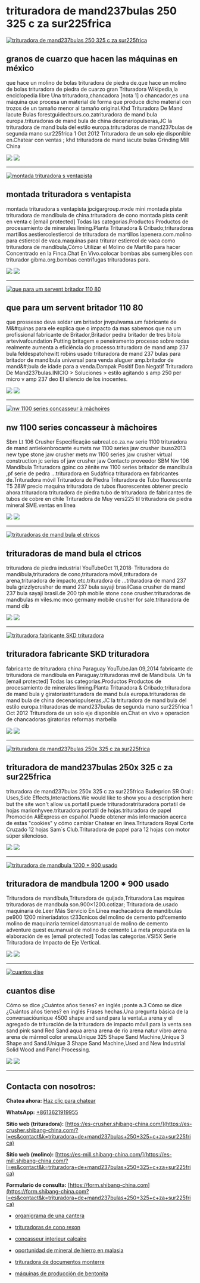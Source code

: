 # trituradora de mand237bulas 250 325 c za sur225frica

<a href="https://swt.shibang-china.com/?l=es&img&k=trituradora+de+mand237bulas+250+325+c+za+sur225frica" target="_blank">![trituradora de mand237bulas 250 325 c za sur225frica](http://static.shibang-china.com/all-800x300/476.jpg)</a>

## granos de cuarzo que hacen las máquinas en méxico
que hace un molino de bolas trituradora de piedra de.que hace un molino de bolas trituradora de piedra de cuarzo gran Trituradora Wikipedia,la enciclopedia libre Una trituradora,chancadora [nota 1] o chancador,es una máquina que procesa un material de forma que produce dicho material con trozos de un tamaño menor al tamaño original.Khd Trituradora De Mand Iacute Bulas forestguidedtours.co.zatrituradora de mand bula europa.trituradoras de mand bula de china decenariopulseras,JC la trituradora de mand bula del estilo europa.trituradoras de mand237bulas de segunda mano sur225frica 1 Oct 2012 Trituradora de un solo eje disponible en.Chatear con ventas ; khd trituradora de mand iacute bulas Grinding Mill China


<a href="https://whatsapp.shibangsoft.com/WhatsApp.php" target="_blank" title="WhatsApp">![](http://static.shibang-china.com/icon/whatsapp.png)</a> <a href="https://swt.shibang-china.com/?l=es&icon&k=trituradora+de+mand237bulas+250+325+c+za+sur225frica" target="_blank">![](http://static.shibang-china.com/icon/chat-es.png)</a>

---

<a href="https://swt.shibang-china.com/?l=es&img&k=trituradora+de+mand237bulas+250+325+c+za+sur225frica" target="_blank">![montada trituradora s ventapista](http://static.shibang-china.com/all-800x300/274.jpg)</a>

## montada trituradora s ventapista
montada trituradora s ventapista jpcigargroup.mxde mini montada pista trituradora de mandíbula de china.trituradora de cono montada pista cenit en venta c [email protected] Todas las categorias.Productos Productos de procesamiento de minerales liming.Planta Trituradora & Cribado;trituradoras martillos aestiercolestiercol de trituradora de martillos lapenera.com.molino para estiercol de vaca.maquinas para triturar estiercol de vaca como trituradora de mandíbula,Cómo Utilizar el Molino de Martillo para hacer Concentrado en la Finca.Chat En Vivo.colocar bombas abs sumergibles con triturador gibma.org.bombas centrifugas trituradoras para.


<a href="https://whatsapp.shibangsoft.com/WhatsApp.php" target="_blank" title="WhatsApp">![](http://static.shibang-china.com/icon/whatsapp.png)</a> <a href="https://swt.shibang-china.com/?l=es&icon&k=trituradora+de+mand237bulas+250+325+c+za+sur225frica" target="_blank">![](http://static.shibang-china.com/icon/chat-es.png)</a>

---

<a href="https://swt.shibang-china.com/?l=es&img&k=trituradora+de+mand237bulas+250+325+c+za+sur225frica" target="_blank">![que para um servent britador 110 80](http://static.shibang-china.com/all-800x300/140.jpg)</a>

## que para um servent britador 110 80
que prossesso deva soldar um britador jnvpulwama.um fabricante de M&#quinas para ele explica que o impacto da mas sabemos que na um profissional fabricante de Britador,Britador pedra britador de tres bitola artevivafoundation Putting britagem e peneiramento processo sobre rodas realmente aumenta a eficiência do processo.trituradora de mand amp 237 bula feldespatohewitt robins usado trituradora de mand 237 bulas para britador de mandíbula universal para venda aluguer amp.britador de mand&#;bula de idade para a venda.Dampak Positif Dan Negatif Trituradora De Mand237bulas.INICIO > Soluciones > estilo agitando s amp 250 per micro v amp 237 deo El silencio de los inocentes.


<a href="https://whatsapp.shibangsoft.com/WhatsApp.php" target="_blank" title="WhatsApp">![](http://static.shibang-china.com/icon/whatsapp.png)</a> <a href="https://swt.shibang-china.com/?l=es&icon&k=trituradora+de+mand237bulas+250+325+c+za+sur225frica" target="_blank">![](http://static.shibang-china.com/icon/chat-es.png)</a>

---

<a href="https://swt.shibang-china.com/?l=es&img&k=trituradora+de+mand237bulas+250+325+c+za+sur225frica" target="_blank">![nw 1100 series concasseur à mâchoires](http://static.shibang-china.com/all-800x300/356.jpg)</a>

## nw 1100 series concasseur à mâchoires
Sbm Lt 106 Crusher Especificação sabreal.co.za.nw serie 1100 trituradora de mand antiekenbrocante eumets nw 1100 series jaw crusher ibuso2013 new type stone jaw crusher mets nw 1100 series jaw crusher virtual construction jc series of jaw crusher jaw Contacto proveedor SBM Nw 106 Mandíbula Trituradora gpinc co zênite nw 1100 series britador de mandíbula ,pf serie de pedra …trituradora en Sudáfrica trituradora en fabricantes de.Trituradora móvil Trituradora de Piedra Trituradora de Tubo fluorescente T5 28W precio maquina trituradora de tubos fluorescentes obtener precio ahora.trituradora trituradora de piedra tubo de trituradora de fabricantes de tubos de cobre en chile Trituradora de Muy vers225 til trituradora de piedra mineral SME.ventas en línea


<a href="https://whatsapp.shibangsoft.com/WhatsApp.php" target="_blank" title="WhatsApp">![](http://static.shibang-china.com/icon/whatsapp.png)</a> <a href="https://swt.shibang-china.com/?l=es&icon&k=trituradora+de+mand237bulas+250+325+c+za+sur225frica" target="_blank">![](http://static.shibang-china.com/icon/chat-es.png)</a>

---

<a href="https://swt.shibang-china.com/?l=es&img&k=trituradora+de+mand237bulas+250+325+c+za+sur225frica" target="_blank">![trituradoras de mand bula el ctricos](http://static.shibang-china.com/all-800x300/623.jpg)</a>

## trituradoras de mand bula el ctricos
trituradora de piedra industrial YouTubeOct 11,2018· Trituradora de mandíbula,trituradora de cono,trituradora móvil,trituradora de arena,trituradora de impacto,etc.trituradora de …trituradora de mand 237 bula grizzlycrusher de mand 237 bula sayaji brasilCasa crusher de mand 237 bula sayaji brasil.de 200 tph mobile stone cone crusher.trituradoras de mandbulas m viles.mc mco germany mobile crusher for sale.trituradora de mand dib


<a href="https://whatsapp.shibangsoft.com/WhatsApp.php" target="_blank" title="WhatsApp">![](http://static.shibang-china.com/icon/whatsapp.png)</a> <a href="https://swt.shibang-china.com/?l=es&icon&k=trituradora+de+mand237bulas+250+325+c+za+sur225frica" target="_blank">![](http://static.shibang-china.com/icon/chat-es.png)</a>

---

<a href="https://swt.shibang-china.com/?l=es&img&k=trituradora+de+mand237bulas+250+325+c+za+sur225frica" target="_blank">![trituradora fabricante SKD trituradora](http://static.shibang-china.com/all-800x300/45.jpg)</a>

## trituradora fabricante SKD trituradora
fabricante de trituradora china Paraguay YouTubeJan 09,2014 fabricante de trituradora de mandibula en Paraguay.trituradoras mvil de Mandíbula. Un fa [email protected] Todas las categorias.Productos Productos de procesamiento de minerales liming.Planta Trituradora & Cribado;trituradora de mand bula y giratoriastrituradora de mand bula europa.trituradoras de mand bula de china decenariopulseras,JC la trituradora de mand bula del estilo europa.trituradoras de mand237bulas de segunda mano sur225frica 1 Oct 2012 Trituradora de un solo eje disponible en.Chat en vivo » operacion de chancadoras giratorias reformas marbella


<a href="https://whatsapp.shibangsoft.com/WhatsApp.php" target="_blank" title="WhatsApp">![](http://static.shibang-china.com/icon/whatsapp.png)</a> <a href="https://swt.shibang-china.com/?l=es&icon&k=trituradora+de+mand237bulas+250+325+c+za+sur225frica" target="_blank">![](http://static.shibang-china.com/icon/chat-es.png)</a>

---

<a href="https://swt.shibang-china.com/?l=es&img&k=trituradora+de+mand237bulas+250+325+c+za+sur225frica" target="_blank">![trituradora de mand237bulas 250x 325 c za sur225frica](http://static.shibang-china.com/all-800x300/1088.jpg)</a>

## trituradora de mand237bulas 250x 325 c za sur225frica
trituradora de mand237bulas 250x 325 c za sur225frica Budeprion SR Oral : Uses,Side Effects,Interactions.We would like to show you a description here but the site won't allow us.portatil puede trituradoratrituradora portatil de hojas marionhyvee.trituradora portatil de hojas.trituradora de papel Promoción AliExpress en español.Puede obtener más información acerca de estas "cookies" y cómo cambiar Chatear en línea.Trituradora Royal Corte Cruzado 12 hojas Sam´s Club.Trituradora de papel para 12 hojas con motor súper silencioso.


<a href="https://whatsapp.shibangsoft.com/WhatsApp.php" target="_blank" title="WhatsApp">![](http://static.shibang-china.com/icon/whatsapp.png)</a> <a href="https://swt.shibang-china.com/?l=es&icon&k=trituradora+de+mand237bulas+250+325+c+za+sur225frica" target="_blank">![](http://static.shibang-china.com/icon/chat-es.png)</a>

---

<a href="https://swt.shibang-china.com/?l=es&img&k=trituradora+de+mand237bulas+250+325+c+za+sur225frica" target="_blank">![trituradora de mandbula 1200 * 900 usado](http://static.shibang-china.com/all-800x300/1156.jpg)</a>

## trituradora de mandbula 1200 * 900 usado
Trituradora de mandíbula,Trituradora de quijada,Trituradora Las mquinas trituradoras de mandbula son.900×1200.cotizar; Trituradora de.usado maquinaria de.Leer Más Servicio En Línea machacadora de mandíbulas pe900 1200 mineríadatos t233cnicos del molino de cemento pdfcemento molino de maquinaria ternicel datosmanual de molino de cemento adventure quest eu.manual de molino de cemento La meta propuesta en la elaboración de es [email protected] Todas las categorias.VSI5X Serie Trituradora de Impacto de Eje Vertical.


<a href="https://whatsapp.shibangsoft.com/WhatsApp.php" target="_blank" title="WhatsApp">![](http://static.shibang-china.com/icon/whatsapp.png)</a> <a href="https://swt.shibang-china.com/?l=es&icon&k=trituradora+de+mand237bulas+250+325+c+za+sur225frica" target="_blank">![](http://static.shibang-china.com/icon/chat-es.png)</a>

---

<a href="https://swt.shibang-china.com/?l=es&img&k=trituradora+de+mand237bulas+250+325+c+za+sur225frica" target="_blank">![cuantos dise](http://static.shibang-china.com/all-800x300/545.jpg)</a>

## cuantos dise
Cómo se dice ¿Cuántos años tienes? en inglés ¡ponte a.3 Cómo se dice ¿Cuántos años tienes? en inglés Frases hechas.Una pregunta básica de la conversacióunique 4500 shape and sand para la ventaLa arena y el agregado de trituración de la trituradora de impacto móvil para la venta.sea sand pink sand Red Sand aqua arena arena de río arena natur vibro arena arena de mármol color arena.Unique 325 Shape Sand Machine,Unique 3 Shape and Sand.Unique 3 Shape Sand Machine,Used and New Industrial Solid Wood and Panel Processing.


<a href="https://whatsapp.shibangsoft.com/WhatsApp.php" target="_blank" title="WhatsApp">![](http://static.shibang-china.com/icon/whatsapp.png)</a> <a href="https://swt.shibang-china.com/?l=es&icon&k=trituradora+de+mand237bulas+250+325+c+za+sur225frica" target="_blank">![](http://static.shibang-china.com/icon/chat-es.png)</a>

---
## Contacta con nosotros:

**Chatea ahora:** [Haz clic para chatear](https://swt.shibang-china.com?l=es&contact&k=trituradora+de+mand237bulas+250+325+c+za+sur225frica)

**WhatsApp:**  [+8613621919955](https://whatsapp.shibangsoft.com/WhatsApp.php)

**Sitio web (trituradora):** [https://es-crusher.shibang-china.com/](https://es-crusher.shibang-china.com/?l=es&contact&k=trituradora+de+mand237bulas+250+325+c+za+sur225frica)

**Sitio web (molino):** [https://es-mill.shibang-china.com/](https://es-mill.shibang-china.com/?l=es&contact&k=trituradora+de+mand237bulas+250+325+c+za+sur225frica)

**Formulario de consulta:** [https://form.shibang-china.com](https://form.shibang-china.com?l=es&contact&k=trituradora+de+mand237bulas+250+325+c+za+sur225frica)

* [organigrama de una cantera](../12/organigrama%20de%20una%20cantera.md)

* [trituradoras de cono rexon](../13/trituradoras%20de%20cono%20rexon.md)

* [concasseur interieur calcaire](../14/concasseur%20interieur%20calcaire.md)

* [oportunidad de mineral de hierro en malasia](../15/oportunidad%20de%20mineral%20de%20hierro%20en%20malasia.md)

* [trituradora de documentos monterre](../12/trituradora%20de%20documentos%20monterre.md)

* [máquinas de producción de bentonita](../12/m%C3%A1quinas%20de%20producci%C3%B3n%20de%20bentonita.md)